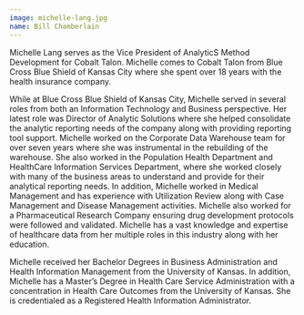 ```yaml
---
image: michelle-lang.jpg
name: Bill Chamberlain 
---
```

Michelle Lang serves as the Vice President of AnalyticS Method Development for Cobalt Talon. Michelle comes to Cobalt Talon from Blue Cross Blue Shield of Kansas City where she spent over 18 years with the health insurance company.

While at Blue Cross Blue Shield of Kansas City, Michelle served in several roles from both an Information Technology and Business perspective. Her latest role was Director of Analytic Solutions where she helped consolidate the analytic reporting needs of the company along with providing reporting tool support. Michelle worked on the Corporate Data Warehouse team for over seven years where she was instrumental in the rebuilding of the warehouse. She also worked in the Population Health Department and HealthCare Information Services Department, where she worked closely with many of the business areas to understand and provide for their analytical reporting needs. In addition, Michelle worked in Medical Management and has experience with Utilization Review along with Case Management and Disease Management activities. Michelle also worked for a Pharmaceutical Research Company ensuring drug development protocols were followed and validated. Michelle has a vast knowledge and expertise of healthcare data from her multiple roles in this industry along with her education.

Michelle received her Bachelor Degrees in Business Administration and Health Information Management from the University of Kansas. In addition, Michelle has a Master’s Degree in Health Care Service Administration with a concentration in Health Care Outcomes from the University of Kansas. She is credentialed as a Registered Health Information Administrator.